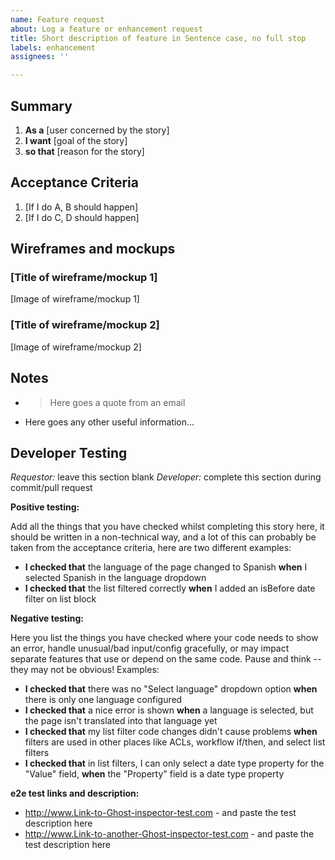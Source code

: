 ```yaml
---
name: Feature request
about: Log a feature or enhancement request
title: Short description of feature in Sentence case, no full stop
labels: enhancement
assignees: ''

---
```


## Summary

1. **As a** [user concerned by the story]
1. **I want** [goal of the story]
1. **so that** [reason for the story]


## Acceptance Criteria

1. [If I do A, B should happen]
1. [If I do C, D should happen]


## Wireframes and mockups

### [Title of wireframe/mockup 1]
[Image of wireframe/mockup 1]

### [Title of wireframe/mockup 2]
[Image of wireframe/mockup 2]

## Notes

* > Here goes a quote from an email
* Here goes any other useful information…

## Developer Testing
_Requestor:_ leave this section blank
_Developer:_ complete this section during commit/pull request 

**Positive testing:**

Add all the things that you have checked whilst completing this story here, it should be written in a non-technical way, and a lot of this can probably be taken from the acceptance criteria, here are two different examples:  
- **I checked that** the language of the page changed to Spanish **when** I selected Spanish in the language dropdown  
- **I checked that** the list filtered correctly **when** I added an isBefore date filter on list block  

**Negative testing:** 

Here you list the things you have checked where your code needs to show an error, handle unusual/bad input/config gracefully, or may impact separate features that use or depend on the same code. Pause and think -- they may not be obvious!  Examples:    
- **I checked that** there was no "Select language" dropdown option **when** there is only one language configured
- **I checked that** a nice error is shown **when** a language is selected, but the page isn't translated into that language yet
- **I checked that** my list filter code changes didn't cause problems **when** filters are used in other places like ACLs, workflow if/then, and select list filters
- **I checked that** in list filters, I can only select a date type property for the "Value" field, **when** the "Property" field is a date type property

**e2e test links and description:**
- http://www.Link-to-Ghost-inspector-test.com - and paste the test description here
- http://www.Link-to-another-Ghost-inspector-test.com - and paste the test description here
